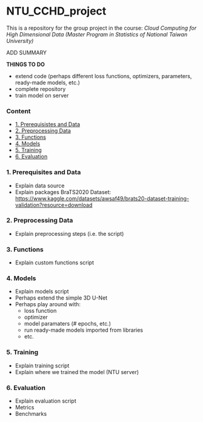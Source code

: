 # NTU_CCHD_project
This is a repository for the group project in the course: *Cloud Computing for High Dimensional Data (Master Program in Statistics of National Taiwan University)*

ADD SUMMARY

**THINGS TO DO**
- extend code (perhaps different loss functions, optimizers, parameters, ready-made models, etc.)
- complete repository
- train model on server

### Content
* [1. Prerequisistes and Data](#1-prerequisites-and-data)
* [2. Preprocessing Data](#2-preprocessing-data)
* [3. Functions](#3-functions)
* [4. Models](#4-models)
* [5. Training](#5-training)
* [6. Evaluation](#6-evaluation)

### 1. Prerequisites and Data
- Explain data source
- Explain packages
BraTS2020 Dataset: https://www.kaggle.com/datasets/awsaf49/brats20-dataset-training-validation?resource=download

### 2. Preprocessing Data
- Explain preprocessing steps (i.e. the script)

### 3. Functions
- Explain custom functions script

### 4. Models
- Explain models script
- Perhaps extend the simple 3D U-Net
- Perhaps play around with:
  - loss function
  - optimizer
  - model paramaters (# epochs, etc.)
  - run ready-made models imported from libraries
  - etc. 

### 5. Training
- Explain training script
- Explain where we trained the model (NTU server)

### 6. Evaluation
- Explain evaluation script
- Metrics
- Benchmarks

